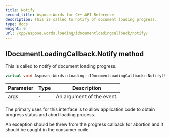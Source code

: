 ```yaml
---
title: Notify
second_title: Aspose.Words for C++ API Reference
description: This is called to notify of document loading progress. 
type: docs
weight: 0
url: /cpp/aspose.words.loading/idocumentloadingcallback/notify/
---
```

## IDocumentLoadingCallback.Notify method


This is called to notify of document loading progress.

```cpp
virtual void Aspose::Words::Loading::IDocumentLoadingCallback::Notify(System::SharedPtr<Aspose::Words::Loading::DocumentLoadingArgs> args)=0
```


| Parameter | Type | Description |
| --- | --- | --- |
| args | `-` | An argument of the event. |

The primary uses for this interface is to allow application code to obtain progress status and abort loading process.

An exception should be threw from the progress callback for abortion and it should be caught in the consumer code.


